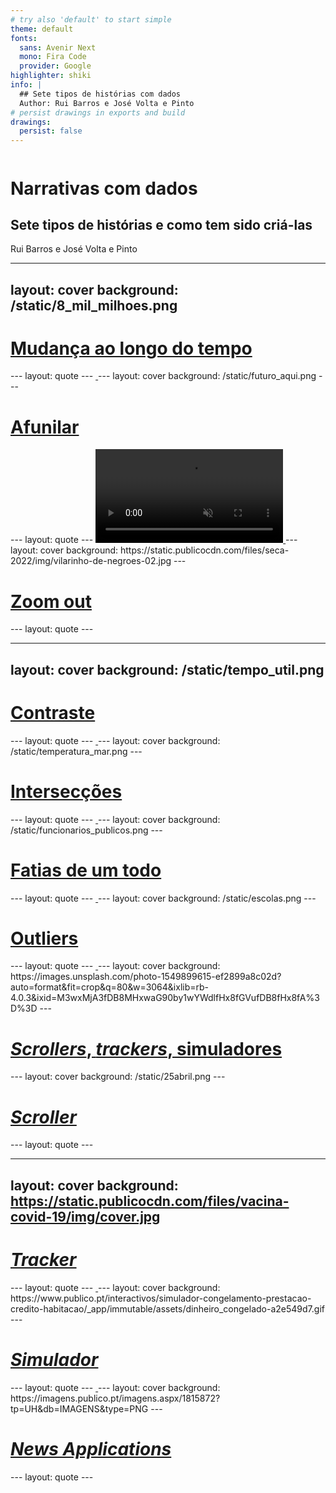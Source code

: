 ```yaml
---
# try also 'default' to start simple
theme: default
fonts:
  sans: Avenir Next
  mono: Fira Code
  provider: Google
highlighter: shiki
info: |
  ## Sete tipos de histórias com dados
  Author: Rui Barros e José Volta e Pinto
# persist drawings in exports and build
drawings:
  persist: false
---
```

<style>
    .lineh {
        line-height: 2rem !important
    }
</style>
<div class="flex flex-col items-start justify-left">
<img src="https://upload.wikimedia.org/wikipedia/commons/9/96/Logo_publico.svg" class="w-30 mb-4" alt="">
<h1 class="mb-0 mt-4 lineh">Narrativas com dados</h1>
</div>
<h2>Sete tipos de histórias e como tem sido criá-las</h2>

<div class="uppercase text-sm tracking-widest mt-8">
Rui Barros e José Volta e Pinto
</div>

---
layout: cover
background: /static/8_mil_milhoes.png
---
<a href="https://www.publico.pt/interactivo/8-mil-milhoes" target="_blank" rel="noopener noreferrer">
<h1>Mudança ao longo do tempo</h1>
</a>
---
layout: quote
---
<a href="https://www.nytimes.com/interactive/2023/climate/extreme-summer-heat.html" target="_blank" rel="noopener noreferrer">
    <img src="https://static01.nyt.com/images/2017/07/28/climate/more-frequent-extreme-summer-heat-1501197187869/more-frequent-extreme-summer-heat-1501197187869-superJumbo-v7.gif" alt="">
</a>
---
layout: cover
background: /static/futuro_aqui.png
---
<a href="https://www.publico.pt/autarquicas-2021/futuro-aqui/alteracoes-climaticas-pais-que-seca-teme-avanco-mar" target="_blank" rel="noopener noreferrer">
<h1>Afunilar</h1>
</a>
---
layout: quote
---
<a href="https://www.propublica.org/article/toxmap-poison-in-the-air" target="_blank" rel="noopener noreferrer">
    <video src="https://assets-d.propublica.org/v5/video/20211025_natoverview_lead_16x9.mp4" autoplay muted ></video>
</a>
---
layout: cover
background: https://static.publicocdn.com/files/seca-2022/img/vilarinho-de-negroes-02.jpg
---
<a href="https://www.publico.pt/interactivo/seca-portugal-2022" target="_blank" rel="noopener noreferrer">
<h1>Zoom out</h1>
</a>
---
layout: quote
---
<a href="https://www.theguardian.com/world/ng-interactive/2022/oct/31/mapping-irans-unrest-how-mahsa-aminis-death-led-to-nationwide-protests" target="_blank" rel="noopener noreferrer">
 <img src="static/iran_protests.png" alt="">
</a>

---
layout: cover
background: /static/tempo_util.png
---
<a href="https://www.publico.pt/2023/09/13/desporto/noticia/jogos-i-liga-duram-tempo-joga-2063204" target="_blank" rel="noopener noreferrer">
<h1>Contraste</h1>
</a>
---
layout: quote
---
<a href="https://www.eldiario.es/economia/desigualdad-aumenta-enriquecieron-recuperacion-economica_1_1741457.html" target="_blank" rel="noopener noreferrer">
    <img src="static/masricos.PNG" alt="">
</a>
---
layout: cover
background: /static/temperatura_mar.png
---
<a href="https://www.publico.pt/2023/08/18/azul/noticia/costa-portuguesa-quente-escapa-vaga-calor-atlantico-norte-2060522" target="_blank" rel="noopener noreferrer">
<h1>Intersecções</h1>
</a>
---
layout: quote
---
<a href="https://www.nytimes.com/interactive/2023/06/17/upshot/17migration-patterns-movers.html" target="_blank" rel="noopener noreferrer">
    <img src="static/workers.png" alt="">
</a>
---
layout: cover
background: /static/funcionarios_publicos.png
---
<a href="https://www.publico.pt/interactivo/funcao-publica-portugal" target="_blank" rel="noopener noreferrer">
<h1>Fatias de um todo</h1>
</a>
---
layout: quote
---
<a href="https://fivethirtyeight.com/features/gun-deaths/" target="_blank" rel="noopener noreferrer">
    <img src="static/guns.png" alt="">
</a>
---
layout: cover
background: /static/escolas.png
---
<a href="https://www.publico.pt/rankings-escolas-2019/sucesso-escolar-quatro-concelhos-contra-mare" target="_blank" rel="noopener noreferrer">
<h1>Outliers</h1>
</a>
---
layout: quote
---
<a href="https://fivethirtyeight.com/features/how-the-golden-state-warriors-are-breaking-the-nba/" target="_blank" rel="noopener noreferrer">
    <img src="static/warriors.png" alt="">
</a>
---
layout: cover
background: https://images.unsplash.com/photo-1549899615-ef2899a8c02d?auto=format&fit=crop&q=80&w=3064&ixlib=rb-4.0.3&ixid=M3wxMjA3fDB8MHxwaG90by1wYWdlfHx8fGVufDB8fHx8fA%3D%3D
---
<a href="https://www.publico.pt/rankings-escolas-2019/sucesso-escolar-quatro-concelhos-contra-mare" target="_blank" rel="noopener noreferrer">
<h1><em>Scrollers</em>, <em>trackers</em>, simuladores</h1>
</a>
---
layout: cover
background: /static/25abril.png
---
<a href="https://www.publico.pt/interactivo/ditadura-democracia-portugal" target="_blank" rel="noopener noreferrer">
<h1><em>Scroller</em></h1>
</a>
---
layout: quote
---
<a href="https://pudding.cool/2018/08/pockets/" target="_blank" rel="noopener noreferrer">
    <img src="static/pockets.png" alt="">
</a>

---
layout: cover
background: https://static.publicocdn.com/files/vacina-covid-19/img/cover.jpg
---
<a href="https://www.publico.pt/interactivo/vacina-covid-19" target="_blank" rel="noopener noreferrer">
<h1><em>Tracker</em></h1>
</a>
---
layout: quote
---
<a href="https://www.washingtonpost.com/graphics/investigations/police-shootings-database/" target="_blank" rel="noopener noreferrer">
    <img src="https://www.washingtonpost.com/wp-apps/imrs.php?src=https://arc-anglerfish-washpost-prod-washpost.s3.amazonaws.com/public/XWTJYNUPFVDJ5BBAV5DJEFBV5E.jpg&w=1200" alt="">
</a>
---
layout: cover
background: https://www.publico.pt/interactivos/simulador-congelamento-prestacao-credito-habitacao/_app/immutable/assets/dinheiro_congelado-a2e549d7.gif
---
<a href="https://www.publico.pt/interactivos/simulador-congelamento-prestacao-credito-habitacao/" target="_blank" rel="noopener noreferrer">
<h1><em>Simulador</em></h1>
</a>
---
layout: quote
---
<a href="https://www.ft.com/content/95745636-2d21-46aa-b0f1-6bda1c0fdd0b" target="_blank" rel="noopener noreferrer">
    <img src="static/FT.png" alt="">
</a>
---
layout: cover
background: https://imagens.publico.pt/imagens.aspx/1815872?tp=UH&db=IMAGENS&type=PNG
---
<a href="https://www.publico.pt/interactivos/faca-seu-ranking/" target="_blank" rel="noopener noreferrer">
<h1><em>News Applications</em></h1>
</a>
---
layout: quote
---
<a href="https://projects.propublica.org/chicken/" target="_blank" rel="noopener noreferrer">
    <img src="https://static.propublica.org/rails/assets/chicken/social-template-poultry_Facebook-8706be108eb666f0658ae1590169dd2605c85f4ba3a505610e3fba7ef6df4f86.png" alt="">
</a>